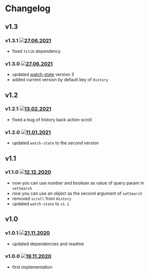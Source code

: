 # Changelog
## v1.3
### v1.3.1 [![27.06.2021](https://img.shields.io/date/1624786974)](https://github.com/d8corp/watch-state-history-api/tree/v1.3.1)
- fixed `tslib` dependency
### v1.3.0 [![27.06.2021](https://img.shields.io/date/1624785965)](https://github.com/d8corp/watch-state-history-api/tree/v1.3.0)
- updated [watch-state](https://www.npmjs.com/package/watch-state) version 3
- added current version by default key of `History`
## v1.2
### v1.2.1 [![13.02.2021](https://img.shields.io/date/1613234105)](https://github.com/d8corp/watch-state-history-api/tree/v1.2.1)
- fixed a bug of history back action scroll
### v1.2.0 [![11.01.2021](https://img.shields.io/date/1610394742)](https://github.com/d8corp/watch-state-history-api/tree/v1.2.0)
- updated `watch-state` to the second version
## v1.1
### v1.1.0 [![12.12.2020](https://img.shields.io/date/1607798652)](https://github.com/d8corp/watch-state-history-api/tree/v1.1.0)
- now you can use number and boolean as value of query param in `setSearch`
- now you can use an object as the second argument of `setSearch`
- removed `scroll` from `History`
- updated `watch-state` to `v1.1`
## v1.0
### v1.0.1 [![21.11.2020](https://img.shields.io/date/1605959328)](https://github.com/d8corp/watch-state-history-api/tree/v1.0.1)
- updated dependencies and readme
### v1.0.0 [![19.11.2020](https://img.shields.io/date/1605817710)](https://github.com/d8corp/watch-state-history-api/tree/v1.0.0)
- first implementation
